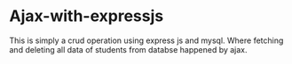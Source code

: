 # Ajax-with-expressjs
This is simply a crud operation using express js and mysql. Where fetching and deleting all data of students from databse happened by ajax.
